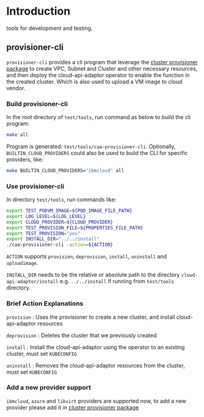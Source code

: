 # Introduction

tools for development and testing.

## provisioner-cli

`provisioner-cli` provides a cli program that leverage the [cluster provisioner package](../provisioner) to create VPC, Subnet and Cluster and other necessary resources, and then deploy the cloud-api-adaptor operator to enable the function in the created cluster. Which is also used to upload a VM image to cloud vendor.

### Build provisioner-cli
In the root directory of `test/tools`, run command as below to build the cli program:
```bash
make all
```

Program is generated: `test/tools/caa-provisioner-cli`.
Optionally, `BUILTIN_CLOUD_PROVIDERS` could also be used to build the CLI for specific providers, like:
```bash
make BUILTIN_CLOUD_PROVIDERS="ibmcloud" all
```

### Use provisioner-cli
In directory `test/tools`, run commands like:
```bash
export TEST_PODVM_IMAGE=${POD_IMAGE_FILE_PATH}
export LOG_LEVEL=${LOG_LEVEL}
export CLOUD_PROVIDER=${CLOUD_PROVIDER}
export TEST_PROVISION_FILE=${PROPERTIES_FILE_PATH}
export TEST_PROVISION="yes"
export INSTALL_DIR="../../install"
./caa-provisioner-cli -action=${ACTION}
```
`ACTION` supports `provision`, `deprovision`, `install`, `uninstall` and `uploadimage`.

`INSTALL_DIR` needs to be the relative or absolute path to the directory `cloud-api-adaptor/install` e.g. `../../install` if running from `test/tools` directory.

### Brief Action Explanations

`provision` : Uses the provisioner to create a new cluster, and install cloud-api-adaptor resources

`deprovision` : Deletes the cluster that we previously created

`install` : Install the cloud-api-adaptor using the operator to an existing cluster, must set `KUBECONFIG`

`uninstall` : Removes the cloud-api-adaptor resources from the cluster, must set `KUBECONFIG`

### Add a new provider support
`ibmcloud`, `azure` and `libvirt` providers are supported now, to add a new provider please add it in [cluster provisioner package](../provisioner)
